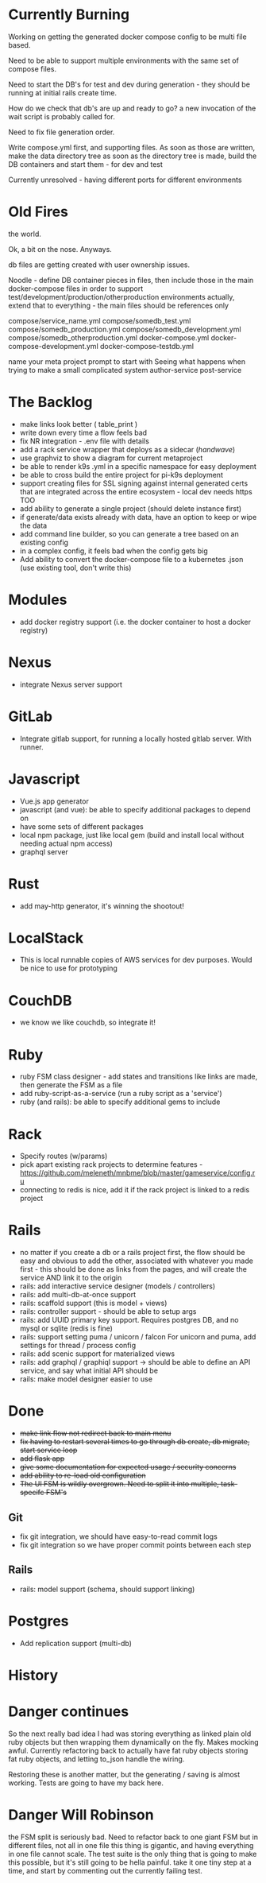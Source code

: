 
# Currently Burning

Working on getting the generated docker compose config to be multi file based.

Need to be able to support multiple environments with the same set of compose files.

Need to start the DB's for test and dev during generation - they should be running at initial rails create time.

How do we check that db's are up and ready to go?  a new invocation of the wait script is probably called for.

Need to fix file generation order.

Write compose.yml first, and supporting files.
As soon as those are written, make the data directory tree
as soon as the directory tree is made, build the DB containers and start them - for dev and test

Currently unresolved - having different ports for different environments

# Old Fires

the world.

Ok, a bit on the nose.
Anyways.

db files are getting created with user ownership issues.

Noodle - define DB container pieces in files, then include those in the main docker-compose files in order to support test/development/production/otherproduction environments
actually, extend that to everything - the main files should be references only

compose/service_name.yml
compose/somedb_test.yml
compose/somedb_production.yml
compose/somedb_development.yml
compose/somedb_otherproduction.yml
docker-compose.yml
docker-compose-development.yml
docker-compose-testdb.yml

name your meta project prompt to start with
Seeing what happens when trying to make a small complicated system
author-service post-service

# The Backlog
- make links look better ( table_print )
- write down every time a flow feels bad
- fix NR integration - .env file with details
- add a rack service wrapper that deploys as a sidecar (*handwave*)
- use graphviz to show a diagram for current metaproject
- be able to render k9s .yml in a specific namespace for easy deployment
- be able to cross build the entire project for pi-k9s deployment
- support creating files for SSL signing against internal generated certs that are integrated across the entire ecosystem - local dev needs https TOO
- add ability to generate a single project (should delete instance first)
- if generate/data exists already with data, have an option to keep or wipe the data
- add command line builder, so you can generate a tree based on an existing config
- in a complex config, it feels bad when the config gets big
- Add ability to convert the docker-compose file to a kubernetes .json (use existing tool, don't write this)
# Modules
- add docker registry support (i.e. the docker container to host a docker registry)
# Nexus
- integrate Nexus server support
# GitLab
- Integrate gitlab support, for running a locally hosted gitlab server.  With runner.
# Javascript
- Vue.js app generator
- javascript (and vue): be able to specify additional packages to depend on
- have some sets of different packages
- local npm package, just like local gem (build and install local without needing actual npm access)
- graphql server
# Rust
- add may-http generator, it's winning the shootout!
# LocalStack
- This is local runnable copies of AWS services for dev purposes.  Would be nice to use for prototyping
# CouchDB
- we know we like couchdb, so integrate it!
# Ruby
- ruby FSM class designer - add states and transitions like links are made, then generate the FSM as a file
- add ruby-script-as-a-service (run a ruby script as a 'service')
- ruby (and rails): be able to specify additional gems to include
# Rack
- Specify routes (w/params)
- pick apart existing rack projects to determine features - https://github.com/meleneth/mnbme/blob/master/gameservice/config.ru
- connecting to redis is nice, add it if the rack project is linked to a redis project
# Rails
- no matter if you create a db or a rails project first, the flow should be easy and obvious to add the other, associated with whatever you made first - this should be done as links from the pages, and will create the service AND link it to the origin
- rails: add interactive service designer (models / controllers)
- rails: add multi-db-at-once support
- rails: scaffold support (this is model + views)
- rails: controller support - should be able to setup args
- rails: add UUID primary key support.  Requires postgres DB, and no mysql or sqlite (redis is fine)
- rails: support setting puma / unicorn / falcon  For unicorn and puma, add settings for thread / process config
- rails: add scenic support for materialized views
- rails: add graphql / graphiql support -> should be able to define an API service, and say what initial API should be
- rails: make model designer easier to use
# Done
- ~~make link flow not redirect back to main menu~~
- ~~fix having to restart several times to go through db create, db migrate, start service loop~~
- ~~add flask app~~
- ~~give some documentation for expected usage / security concerns~~
- ~~add ability to re-load old configuration~~
- ~~The UI FSM is wildly overgrown.  Need to split it into multiple, task-specifc FSM's~~
## Git
- fix git integration, we should have easy-to-read commit logs
- fix git integration so we have proper commit points between each step
## Rails
- rails: model support (schema, should support linking)
# Postgres
- Add replication support (multi-db)
# History
# Danger continues
So the next really bad idea I had was storing everything as linked plain old ruby objects but then wrapping
them dynamically on the fly.  Makes mocking awful.
Currently refactoring back to actually have fat ruby objects storing fat ruby objects, and letting to_json handle
the wiring.

Restoring these is another matter, but the generating / saving is almost working.  Tests are going to have
my back here.

# Danger Will Robinson

the FSM split is seriously bad.
Need to refactor back to one giant FSM
but in different files, not all in one file
this thing is gigantic, and having everything
in one file cannot scale.
The test suite is the only thing that is going to make
this possible, but it's still going to be hella painful.
take it one tiny step at a time, and start by commenting out
the currently failing test.
